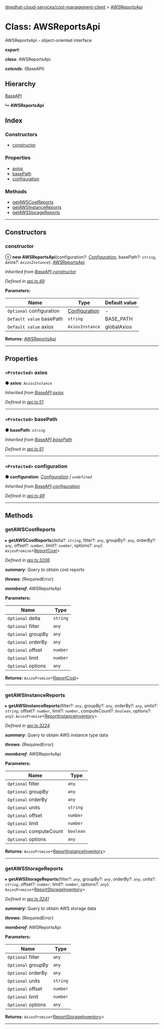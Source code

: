 [@redhat-cloud-services/cost-management-client](../README.md) > [AWSReportsApi](../classes/awsreportsapi.md)

# Class: AWSReportsApi

AWSReportsApi - object-oriented interface

*__export__*: 

*__class__*: AWSReportsApi

*__extends__*: {BaseAPI}

## Hierarchy

 [BaseAPI](baseapi.md)

**↳ AWSReportsApi**

## Index

### Constructors

* [constructor](awsreportsapi.md#constructor)

### Properties

* [axios](awsreportsapi.md#axios)
* [basePath](awsreportsapi.md#basepath)
* [configuration](awsreportsapi.md#configuration)

### Methods

* [getAWSCostReports](awsreportsapi.md#getawscostreports)
* [getAWSInstanceReports](awsreportsapi.md#getawsinstancereports)
* [getAWSStorageReports](awsreportsapi.md#getawsstoragereports)

---

## Constructors

<a id="constructor"></a>

###  constructor

⊕ **new AWSReportsApi**(configuration?: *[Configuration](configuration.md)*, basePath?: *`string`*, axios?: *`AxiosInstance`*): [AWSReportsApi](awsreportsapi.md)

*Inherited from [BaseAPI](baseapi.md).[constructor](baseapi.md#constructor)*

*Defined in [api.ts:49](https://github.com/RedHatInsights/javascript-clients/blob/master/packages/cost-management/api.ts#L49)*

**Parameters:**

| Name | Type | Default value |
| ------ | ------ | ------ |
| `Optional` configuration | [Configuration](configuration.md) | - |
| `Default value` basePath | `string` |  BASE_PATH |
| `Default value` axios | `AxiosInstance` |  globalAxios |

**Returns:** [AWSReportsApi](awsreportsapi.md)

___

## Properties

<a id="axios"></a>

### `<Protected>` axios

**● axios**: *`AxiosInstance`*

*Inherited from [BaseAPI](baseapi.md).[axios](baseapi.md#axios)*

*Defined in [api.ts:51](https://github.com/RedHatInsights/javascript-clients/blob/master/packages/cost-management/api.ts#L51)*

___
<a id="basepath"></a>

### `<Protected>` basePath

**● basePath**: *`string`*

*Inherited from [BaseAPI](baseapi.md).[basePath](baseapi.md#basepath)*

*Defined in [api.ts:51](https://github.com/RedHatInsights/javascript-clients/blob/master/packages/cost-management/api.ts#L51)*

___
<a id="configuration"></a>

### `<Protected>` configuration

**● configuration**: *[Configuration](configuration.md) \| `undefined`*

*Inherited from [BaseAPI](baseapi.md).[configuration](baseapi.md#configuration)*

*Defined in [api.ts:49](https://github.com/RedHatInsights/javascript-clients/blob/master/packages/cost-management/api.ts#L49)*

___

## Methods

<a id="getawscostreports"></a>

###  getAWSCostReports

▸ **getAWSCostReports**(delta?: *`string`*, filter?: *`any`*, groupBy?: *`any`*, orderBy?: *`any`*, offset?: *`number`*, limit?: *`number`*, options?: *`any`*): `AxiosPromise`<[ReportCost](../interfaces/reportcost.md)>

*Defined in [api.ts:3206](https://github.com/RedHatInsights/javascript-clients/blob/master/packages/cost-management/api.ts#L3206)*

*__summary__*: Query to obtain cost reports

*__throws__*: {RequiredError}

*__memberof__*: AWSReportsApi

**Parameters:**

| Name | Type |
| ------ | ------ |
| `Optional` delta | `string` |
| `Optional` filter | `any` |
| `Optional` groupBy | `any` |
| `Optional` orderBy | `any` |
| `Optional` offset | `number` |
| `Optional` limit | `number` |
| `Optional` options | `any` |

**Returns:** `AxiosPromise`<[ReportCost](../interfaces/reportcost.md)>

___
<a id="getawsinstancereports"></a>

###  getAWSInstanceReports

▸ **getAWSInstanceReports**(filter?: *`any`*, groupBy?: *`any`*, orderBy?: *`any`*, units?: *`string`*, offset?: *`number`*, limit?: *`number`*, computeCount?: *`boolean`*, options?: *`any`*): `AxiosPromise`<[ReportInstanceInventory](../interfaces/reportinstanceinventory.md)>

*Defined in [api.ts:3224](https://github.com/RedHatInsights/javascript-clients/blob/master/packages/cost-management/api.ts#L3224)*

*__summary__*: Query to obtain AWS instance type data

*__throws__*: {RequiredError}

*__memberof__*: AWSReportsApi

**Parameters:**

| Name | Type |
| ------ | ------ |
| `Optional` filter | `any` |
| `Optional` groupBy | `any` |
| `Optional` orderBy | `any` |
| `Optional` units | `string` |
| `Optional` offset | `number` |
| `Optional` limit | `number` |
| `Optional` computeCount | `boolean` |
| `Optional` options | `any` |

**Returns:** `AxiosPromise`<[ReportInstanceInventory](../interfaces/reportinstanceinventory.md)>

___
<a id="getawsstoragereports"></a>

###  getAWSStorageReports

▸ **getAWSStorageReports**(filter?: *`any`*, groupBy?: *`any`*, orderBy?: *`any`*, units?: *`string`*, offset?: *`number`*, limit?: *`number`*, options?: *`any`*): `AxiosPromise`<[ReportStorageInventory](../interfaces/reportstorageinventory.md)>

*Defined in [api.ts:3241](https://github.com/RedHatInsights/javascript-clients/blob/master/packages/cost-management/api.ts#L3241)*

*__summary__*: Query to obtain AWS storage data

*__throws__*: {RequiredError}

*__memberof__*: AWSReportsApi

**Parameters:**

| Name | Type |
| ------ | ------ |
| `Optional` filter | `any` |
| `Optional` groupBy | `any` |
| `Optional` orderBy | `any` |
| `Optional` units | `string` |
| `Optional` offset | `number` |
| `Optional` limit | `number` |
| `Optional` options | `any` |

**Returns:** `AxiosPromise`<[ReportStorageInventory](../interfaces/reportstorageinventory.md)>

___

